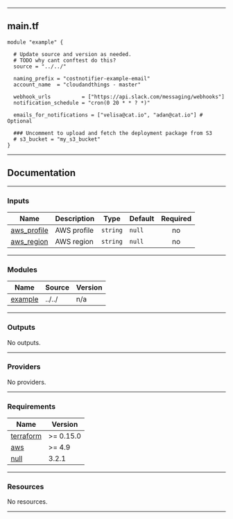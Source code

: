 <!-- BEGIN_TF_DOCS -->
----
## main.tf
```hcl
module "example" {

  # Update source and version as needed.
  # TODO why cant conftest do this?
  source = "../../"

  naming_prefix = "costnotifier-example-email"
  account_name  = "cloudandthings - master"

  webhook_urls          = ["https://api.slack.com/messaging/webhooks"]
  notification_schedule = "cron(0 20 * * ? *)"

  emails_for_notifications = ["velisa@cat.io", "adan@cat.io"] # Optional

  ### Uncomment to upload and fetch the deployment package from S3
  # s3_bucket = "my_s3_bucket"
}
```
----

## Documentation

----
### Inputs

| Name | Description | Type | Default | Required |
|------|-------------|------|---------|:--------:|
| <a name="input_aws_profile"></a> [aws\_profile](#input\_aws\_profile) | AWS profile | `string` | `null` | no |
| <a name="input_aws_region"></a> [aws\_region](#input\_aws\_region) | AWS region | `string` | `null` | no |

----
### Modules

| Name | Source | Version |
|------|--------|---------|
| <a name="module_example"></a> [example](#module\_example) | ../../ | n/a |

----
### Outputs

No outputs.

----
### Providers

No providers.

----
### Requirements

| Name | Version |
|------|---------|
| <a name="requirement_terraform"></a> [terraform](#requirement\_terraform) | >= 0.15.0 |
| <a name="requirement_aws"></a> [aws](#requirement\_aws) | >= 4.9 |
| <a name="requirement_null"></a> [null](#requirement\_null) | 3.2.1 |

----
### Resources

No resources.

----
<!-- END_TF_DOCS -->

